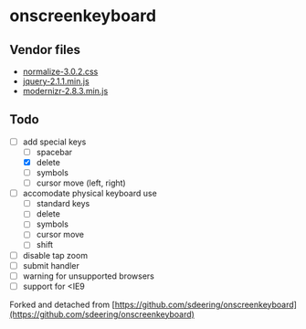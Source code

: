 # onscreenkeyboard

## Vendor files

- [normalize-3.0.2.css](https://github.com/necolas/normalize.css/)
- [jquery-2.1.1.min.js](https://github.com/jquery/jquery)
- [modernizr-2.8.3.min.js](https://github.com/Modernizr/Modernizr)


## Todo

- [ ] add special keys
    - [ ] spacebar
    - [x] delete
    - [ ] symbols
    - [ ] cursor move (left, right)
- [ ] accomodate physical keyboard use
    - [ ] standard keys
    - [ ] delete
    - [ ] symbols
    - [ ] cursor move
    - [ ] shift
- [ ] disable tap zoom
- [ ] submit handler
- [ ] warning for unsupported browsers
- [ ] support for <IE9

Forked and detached from [https://github.com/sdeering/onscreenkeyboard](https://github.com/sdeering/onscreenkeyboard)